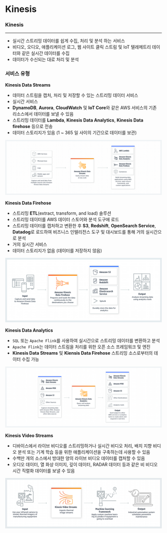 # Kinesis

### Kinesis

---
- 실시간 스트리밍 데이터를 쉽게 수집, 처리 및 분석 하는 서비스
- 비디오, 오디오, 애플리케이션 로그, 웹 사이트 클릭 스트림 및 IoT 텔레메트리 데이터와 같은 실시간 데이터를 수집
- 데이터가 수신되는 대로 처리 및 분석

### 서비스 유형

**Kinesis Data Streams**

- 데이터 스트림을 캡처, 처리 및 저장할 수 있는 스트리밍 데이터 서비스
- 실시간 서비스
- **DynamoDB**, **Aurora**, **CloudWatch** 및 **IoT Core**와 같은 AWS 서비스의 기존 리소스에서 데이터를 보낼 수 있음
- 스트리밍 데이터를 **Lambda**, **Kinesis Data Analytics**, **Kinesis Data firehose** 등으로 전송
- 데이터 스토리지가 있음 (1 ~ 365 일 사이의 기간으로 데이터를 보관)

![image 14.png](https://github.com/pokabook/TIL/blob/main/AWS/%EB%8D%B0%EC%9D%B4%ED%84%B0%20%EB%B6%84%EC%84%9D%20%EC%84%9C%EB%B9%84%EC%8A%A4/image/Kinesis-Data-Streams.png?raw=true)

**Kinesis Data Firehose**

- 스트리밍 **ETL**(extract, transform, and load) 솔루션
- 스트리밍 데이터를 AWS 데이터 스토어와 분석 도구에 로드
- 스트리밍 데이터를 캡처하고 변환한 후 **S3**, **Redshift**, **OpenSearch Service**, **Datadog**로 로드하여 비즈니스 인텔리전스 도구 및 대시보드를 통해 거의 실시간으로 분석
- 거의 실시간 서비스
- 데이터 스토리지가 없음 (데이터를 저장하지 않음)

![Untitled](https://github.com/pokabook/TIL/blob/main/AWS/%EB%8D%B0%EC%9D%B4%ED%84%B0%20%EB%B6%84%EC%84%9D%20%EC%84%9C%EB%B9%84%EC%8A%A4/image/Kinesis-Data-Firehose.png?raw=true)

**Kinesis Data Analytics**

- `SQL` 또는 `Apache Flink`를 사용하여 실시간으로 스트리밍 데이터를 변환하고 분석
- `Apache Flink`는 데이터 스트림을 처리를 위한 오픈 소스 프레임워크 및 엔진
- **Kinesis Data Streams** 및 **Kiensis Data Firehose** 스트리밍 소스로부터의 데이터 수집 가능

![Untitled](https://github.com/pokabook/TIL/blob/main/AWS/%EB%8D%B0%EC%9D%B4%ED%84%B0%20%EB%B6%84%EC%84%9D%20%EC%84%9C%EB%B9%84%EC%8A%A4/image/Kinesis-Data-Analytics.png?raw=true)

**Kinesis Video Streams**

- 디바이스에서 라이브 비디오를 스트리밍하거나 실시간 비디오 처리, 배치 지향 비디오 분석 또는 기계 학습 등을 위한 애플리케이션을 구축하는데 사용할 수 있음
- 수백만 개의 소스에서 방대한 양의 라이브 비디오 데이터를 캡처할 수 있음
- 오디오 데이터, 열 화상 이미지, 깊이 데이터, RADAR 데이터 등과 같은 비 비디오 시간 직렬화 데이터를 보낼 수 있음

![Untitled](https://github.com/pokabook/TIL/blob/main/AWS/%EB%8D%B0%EC%9D%B4%ED%84%B0%20%EB%B6%84%EC%84%9D%20%EC%84%9C%EB%B9%84%EC%8A%A4/image/Kinesis-Video-Streams.png?raw=true)
